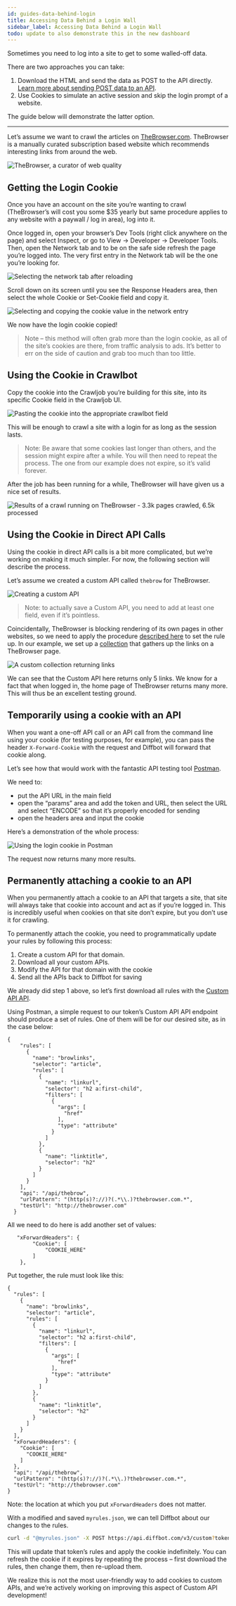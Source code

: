 ```yaml
---
id: guides-data-behind-login
title: Accessing Data Behind a Login Wall
sidebar_label: Accessing Data Behind a Login Wall
todo: update to also demonstrate this in the new dashboard
---
```


Sometimes you need to log into a site to get to some walled-off data. 

There are two approaches you can take:

1. Download the HTML and send the data as POST to the API directly. [Learn more about sending POST data to an API](explain-posting-text-html).
2. Use Cookies to simulate an active session and skip the login prompt of a website.

The guide below will demonstrate the latter option.

---

Let’s assume we want to crawl the articles on [TheBrowser.com](https://thebrowser.com). TheBrowser is a manually curated subscription based website which recommends interesting links from around the web.

![TheBrowser, a curator of web quality](/img/loginwall/01.png)

## Getting the Login Cookie

Once you have an account on the site you’re wanting to crawl (TheBrowser’s will cost you some $35 yearly but same procedure applies to any website with a paywall / log in area), log into it.

Once logged in, open your browser’s Dev Tools (right click anywhere on the page) and select Inspect, or go to View -> Developer -> Developer Tools. Then, open the Network tab and to be on the safe side refresh the page you’re logged into. The very first entry in the Network tab will be the one you’re looking for.

![Selecting the network tab after reloading](/img/loginwall/thebrow2.gif)

Scroll down on its screen until you see the Response Headers area, then select the whole Cookie or Set-Cookie field and copy it.

![Selecting and copying the cookie value in the network entry](/img/loginwall/thebrow3.gif)

We now have the login cookie copied!

> Note – this method will often grab more than the login cookie, as all of the site’s cookies are there, from traffic analysis to ads. It’s better to err on the side of caution and grab too much than too little.

## Using the Cookie in Crawlbot

Copy the cookie into the Crawljob you’re building for this site, into its specific Cookie field in the Crawljob UI.

![Pasting the cookie into the appropriate crawlbot field](/img/loginwall/thebrow4.gif)

This will be enough to crawl a site with a login for as long as the session lasts.

> Note: Be aware that some cookies last longer than others, and the session might expire after a while. You will then need to repeat the process. The one from our example does not expire, so it’s valid forever.

After the job has been running for a while, TheBrowser will have given us a nice set of results.

![Results of a crawl running on TheBrowser - 3.3k pages crawled, 6.5k processed](/img/loginwall/03.png)

## Using the Cookie in Direct API Calls

Using the cookie in direct API calls is a bit more complicated, but we’re working on making it much simpler. For now, the following section will describe the process.

Let’s assume we created a custom API called `thebrow` for TheBrowser.

![Creating a custom API](/img/loginwall/02.png)

> Note: to actually save a Custom API, you need to add at least one field, even if it’s pointless.

Coincidentally, TheBrowser is blocking rendering of its own pages in other websites, so we need to apply the procedure [described here](guides-manual-selectors) to set the rule up. In our example, we set up a [collection](guides-custom-collections) that gathers up the links on a TheBrowser page.

![A custom collection returning links](/img/loginwall/screen1.png)

We can see that the Custom API here returns only 5 links. We know for a fact that when logged in, the home page of TheBrowser returns many more. This will thus be an excellent testing ground.

## Temporarily using a cookie with an API

When you want a one-off API call or an API call from the command line using your cookie (for testing purposes, for example), you can pass the header `X-Forward-Cookie` with the request and Diffbot will forward that cookie along.

Let’s see how that would work with the fantastic API testing tool [Postman](https://getpostman.com).

We need to:

- put the API URL in the main field
- open the “params” area and add the token and URL, then select the URL and select “ENCODE” so that it’s properly encoded for sending
- open the headers area and input the cookie

Here’s a demonstration of the whole process:

![Using the login cookie in Postman](/img/loginwall/thebrow5.gif)

The request now returns many more results.

## Permanently attaching a cookie to an API

When you permanently attach a cookie to an API that targets a site, that site will always take that cookie into account and act as if you’re logged in. This is incredibly useful when cookies on that site don’t expire, but you don’t use it for crawling.

To permanently attach the cookie, you need to programmatically update your rules by following this process:

1. Create a custom API for that domain.
2. Download all your custom APIs.
3. Modify the API for that domain with the cookie
4. Send all the APIs back to Diffbot for saving

We already did step 1 above, so let’s first download all rules with the [Custom API API](api-managing-rules-programmatically).

Using Postman, a simple request to our token’s Custom API API endpoint should produce a set of rules. One of them will be for our desired site, as in the case below:

```
{
    "rules": [
      {
        "name": "browlinks",
        "selector": "article",
        "rules": [
          {
            "name": "linkurl",
            "selector": "h2 a:first-child",
            "filters": [
              {
                "args": [
                  "href"
                ],
                "type": "attribute"
              }
            ]
          },
          {
            "name": "linktitle",
            "selector": "h2"
          }
        ]
      }
    ],
    "api": "/api/thebrow",
    "urlPattern": "(http(s)?://)?(.*\\.)?thebrowser.com.*",
    "testUrl": "http://thebrowser.com"
  }
```

All we need to do here is add another set of values:

```
   "xForwardHeaders": {
        "Cookie": [
            "COOKIE_HERE"
        ]
    }, 
```

Put together, the rule must look like this:

```
{
  "rules": [
    {
      "name": "browlinks",
      "selector": "article",
      "rules": [
        {
          "name": "linkurl",
          "selector": "h2 a:first-child",
          "filters": [
            {
              "args": [
                "href"
              ],
              "type": "attribute"
            }
          ]
        },
        {
          "name": "linktitle",
          "selector": "h2"
        }
      ]
    }
  ],
  "xForwardHeaders": {
    "Cookie": [
      "COOKIE_HERE"
    ]
  }, 
  "api": "/api/thebrow",
  "urlPattern": "(http(s)?://)?(.*\\.)?thebrowser.com.*",
  "testUrl": "http://thebrowser.com"
}
```

Note: the location at which you put `xForwardHeaders` does not matter.

With a modified and saved `myrules.json`, we can tell Diffbot about our changes to the rules.

```bash
curl -d "@myrules.json" -X POST https://api.diffbot.com/v3/custom?token=MYTOKEN -H "Content-Type: application/json"
```

This will update that token’s rules and apply the cookie indefinitely. You can refresh the cookie if it expires by repeating the process – first download the rules, then change them, then re-upload them.

We realize this is not the most user-friendly way to add cookies to custom APIs, and we’re actively working on improving this aspect of Custom API development!